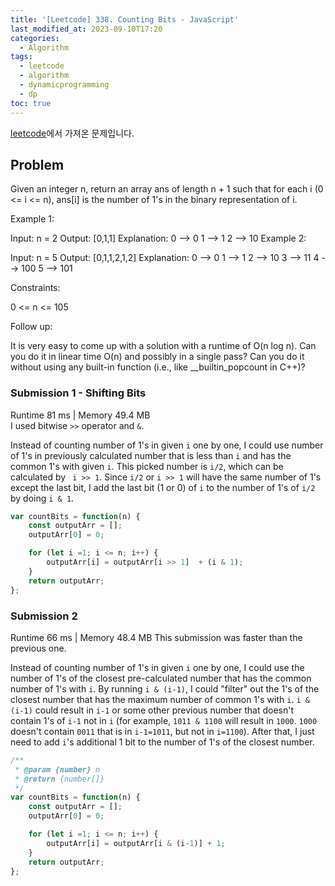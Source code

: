 ```yaml
---
title: '[Leetcode] 338. Counting Bits - JavaScript'
last_modified_at: 2023-09-10T17:20
categories:
  - Algorithm
tags:
  - leetcode
  - algorithm
  - dynamicprogramming
  - dp
toc: true
---
```


[leetcode](https://leetcode.com/problems/counting-bits/description/)에서 가져온 문제입니다.

## Problem 
Given an integer n, return an array ans of length n + 1 such that for each i (0 <= i <= n), ans[i] is the number of 1's in the binary representation of i.



Example 1:

Input: n = 2
Output: [0,1,1]
Explanation:
0 --> 0
1 --> 1
2 --> 10
Example 2:

Input: n = 5
Output: [0,1,1,2,1,2]
Explanation:
0 --> 0
1 --> 1
2 --> 10
3 --> 11
4 --> 100
5 --> 101


Constraints:

0 <= n <= 105


Follow up:

It is very easy to come up with a solution with a runtime of O(n log n). 
Can you do it in linear time O(n) and possibly in a single pass?
Can you do it without using any built-in function (i.e., like __builtin_popcount in C++)?


### Submission 1 - Shifting Bits
Runtime 81 ms  | Memory 49.4 MB \
I used bitwise `>>` operator and `&`.

Instead of counting number of 1's in given `i` one by one, I could use number of 1's in previously calculated number that is less than `i`
and has the common 1's with given `i`.
This picked number is `i/2`, which can be calculated by ` i >> 1`.
Since `i/2` or `i >> 1` will have the same number of 1's except the last bit, 
I add the last bit (1 or 0) of `i` to the number of 1's of `i/2` by doing `i & 1`.

```javascript
var countBits = function(n) {
    const outputArr = [];
    outputArr[0] = 0; 

    for (let i =1; i <= n; i++) {
        outputArr[i] = outputArr[i >> 1]  + (i & 1);
    }
    return outputArr;
};
```


### Submission 2
Runtime 66 ms  | Memory 48.4 MB
This submission was faster than the previous one.

Instead of counting number of 1's in given `i` one by one, 
I could use the number of 1's of the closest pre-calculated number that has the common number of 1's with `i`.
By running `i & (i-1)`, I could "filter" out the 1's of the closest number that has the maximum number of common 1's with `i`. 
`i & (i-1)` could result in `i-1` or some other previous number that doesn't contain 1's of `i-1` not in `i` 
(for example, `1011 & 1100` will result in `1000`. `1000` doesn't contain `0011` that is in `i-1=1011`, but not in `i=1100`).
After that, I just need to add `i`'s additional 1 bit to the number of 1's of the closest number.


```javascript
/**
 * @param {number} n
 * @return {number[]}
 */
var countBits = function(n) {
    const outputArr = [];
    outputArr[0] = 0; 

    for (let i =1; i <= n; i++) {
        outputArr[i] = outputArr[i & (i-1)] + 1;
    }
    return outputArr;
};

```

